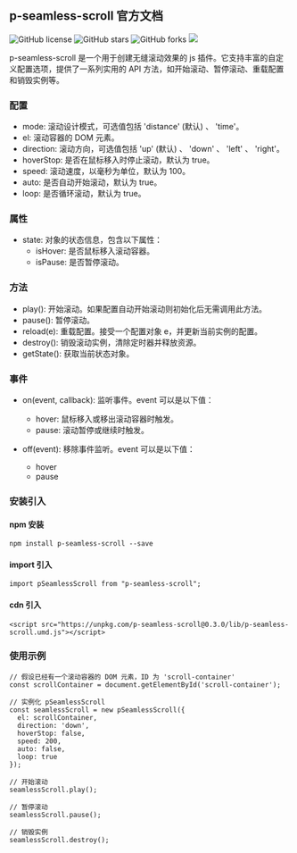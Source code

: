 ## p-seamless-scroll 官方文档

![GitHub license](https://img.shields.io/github/license/pbstar/p-seamless-scroll?style=flat)
![GitHub stars](https://img.shields.io/github/stars/pbstar/p-seamless-scroll?color=fa6470&style=flat)
![GitHub forks](https://img.shields.io/github/forks/pbstar/p-seamless-scroll?style=flat)
[![](https://img.shields.io/badge/npm-v0.3.0-yellow.svg)](https://www.npmjs.com/package/p-seamless-scroll)

p-seamless-scroll 是一个用于创建无缝滚动效果的 js 插件。它支持丰富的自定义配置选项，提供了一系列实用的 API 方法，如开始滚动、暂停滚动、重载配置和销毁实例等。

### 配置

- mode: 滚动设计模式，可选值包括 'distance' (默认) 、 'time'。
- el: 滚动容器的 DOM 元素。
- direction: 滚动方向，可选值包括 'up' (默认) 、 'down' 、 'left' 、 'right'。
- hoverStop: 是否在鼠标移入时停止滚动，默认为 true。
- speed: 滚动速度，以毫秒为单位，默认为 100。
- auto: 是否自动开始滚动，默认为 true。
- loop: 是否循环滚动，默认为 true。

### 属性

- state: 对象的状态信息，包含以下属性：
  - isHover: 是否鼠标移入滚动容器。
  - isPause: 是否暂停滚动。

### 方法

- play(): 开始滚动。如果配置自动开始滚动则初始化后无需调用此方法。
- pause(): 暂停滚动。
- reload(e): 重载配置。接受一个配置对象 e，并更新当前实例的配置。
- destroy(): 销毁滚动实例，清除定时器并释放资源。
- getState(): 获取当前状态对象。

### 事件

- on(event, callback): 监听事件。event 可以是以下值：
  - hover: 鼠标移入或移出滚动容器时触发。
  - pause: 滚动暂停或继续时触发。

- off(event): 移除事件监听。event 可以是以下值：
  - hover
  - pause

### 安装引入

#### npm 安装

```
npm install p-seamless-scroll --save
```

#### import 引入

```
import pSeamlessScroll from "p-seamless-scroll";
```

#### cdn 引入

```
<script src="https://unpkg.com/p-seamless-scroll@0.3.0/lib/p-seamless-scroll.umd.js"></script>
```

### 使用示例

```
// 假设已经有一个滚动容器的 DOM 元素，ID 为 'scroll-container'
const scrollContainer = document.getElementById('scroll-container');

// 实例化 pSeamlessScroll
const seamlessScroll = new pSeamlessScroll({
  el: scrollContainer,
  direction: 'down',
  hoverStop: false,
  speed: 200,
  auto: false,
  loop: true
});

// 开始滚动
seamlessScroll.play();

// 暂停滚动
seamlessScroll.pause();

// 销毁实例
seamlessScroll.destroy();
```
